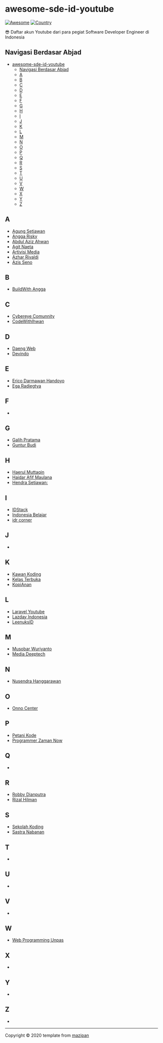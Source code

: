 # awesome-sde-id-youtube

[![Awesome](https://cdn.rawgit.com/sindresorhus/awesome/d7305f38d29fed78fa85652e3a63e154dd8e8829/media/badge.svg)](https://github.com/sindresorhus/awesome/)
[![Country](https://img.shields.io/badge/country-indonesia-blue.svg)](#)

😎 Daftar akun Youtube dari para pegiat Software Developer Engineer di Indonesia

## Navigasi Berdasar Abjad

- [awesome-sde-id-youtube](#awesome-sde-id-youtube)
  - [Navigasi Berdasar Abjad](#navigasi-berdasar-abjad)
  - [A](#a)
  - [B](#b)
  - [C](#c)
  - [D](#d)
  - [E](#e)
  - [F](#f)
  - [G](#g)
  - [H](#h)
  - [I](#i)
  - [J](#j)
  - [K](#k)
  - [L](#l)
  - [M](#m)
  - [N](#n)
  - [O](#o)
  - [P](#p)
  - [Q](#q)
  - [R](#r)
  - [S](#s)
  - [T](#t)
  - [U](#u)
  - [V](#v)
  - [W](#w)
  - [X](#x)
  - [Y](#y)
  - [Z](#z)

## A

+ [Agung Setiawan](https://www.youtube.com/channel/UClYSachcLCPcKdvZw6iE4qw)
+ [Angga Risky](https://www.youtube.com/channel/UCG1aEPR4NO2Sd_mmJFimfQQ)
+ [Abdul Aziz Ahwan](https://www.youtube.com/channel/UCQUfwiydQHf0u4Gb6uT-hyA)
+ [Agit Naeta](https://www.youtube.com/channel/UC2ZwPrUbjBcAbk9qem810rA)
+ [Artivisi Media](https://www.youtube.com/channel/UC3oNtvY3sETKZU7wEQyePQQ)
+ [Azhar Rivaldi](https://www.youtube.com/channel/UCBXvboJdq9BSqSaZtSZhxyA)
+ [Azis Seno](https://www.youtube.com/channel/UCMYLawqsQaujS5erEoPsV8w)

## B
+ [BuildWith Angga](https://www.youtube.com/channel/UCrCqB6_uGWECG-Fns1ArhFA)

## C

+ [Cybereye Comunnity](https://www.youtube.com/channel/UCZbsWQGnHQQxLFFyLsuEF_g)
+ [CodeWithIhwan](https://www.youtube.com/channel/UCjntzibNSsjjIOh0HoP9vxw)

## D

+ [Daeng Web](https://www.youtube.com/channel/UCHsijoukA4I8qdJoK6WW9Ww)
+ [Devindo](https://www.youtube.com/channel/UCc0Hy5IPH65l05x170ZmiCw)

## E

+ [Erico Darmawan Handoyo](https://www.youtube.com/channel/UC0s92eMIsyR9otmIiY4v8Ww)
+ [Ega Radiegtya](https://www.youtube.com/channel/UCOh-ds8EPfG8AzZOmgFRUiA)

## F

+

## G

+ [Galih Pratama](https://www.youtube.com/channel/UClWBVXTagK9stScJlsHeEGA)
+ [Guntur Budi](https://www.youtube.com/channel/UCFAzqqspfsuFfo4wy_Ygy1A)

## H

+ [Haerul Muttaqin](https://www.youtube.com/channel/UCFOcbpcqG-f7Ootft8zKWzw)
+ [Haidar Afif Maulana](https://www.youtube.com/channel/UC9XfZRM3OrOYci7ZLD6sU-A)
+ [Hendra Setiawan:](https://www.youtube.com/channel/UCwFN8mv31_M8quDQvAsgo1Q)

## I

+ [IDStack](https://www.youtube.com/channel/UC5xgusHHscTDAHxcxq6Dwdg)
+ [Indonesia Belajar](https://www.youtube.com/channel/UCQ4Jo2IJeyRGzZBvjaaLzrw)
+ [idr corner](https://www.youtube.com/channel/UC6MTowFYbG8SK5GvTWjxSvg)

## J

+ 

## K

+ [Kawan Koding](https://www.youtube.com/channel/UChccjG2gYrS-y9yUteVV3Mg)
+ [Kelas Terbuka](https://www.youtube.com/channel/UCnrZ-UFSzeMSxKx_OHtwKsQ)
+ [KopiAnan](https://www.youtube.com/channel/UC1NN2986RQGNmzhDUl_WtyQ)


## L

+ [Laravel Youtube](https://www.youtube.com/channel/UCT_1pPaTXKEl4ZpJQuxaRzg)
+ [Lazday Indonesia](https://www.youtube.com/channel/UCnJFFAhsxC1DWrJqySPPAIw)
+ [LeenuksID](https://www.youtube.com/channel/UCUvXjaQRdHcptVbGoQ_Dkkg)

## M

+ [Musobar Wuriyanto](https://www.youtube.com/channel/UCqOBKU-JXrM86FTt7Xzwdxw)
+ [Media Deeptech](https://www.youtube.com/channel/UCXHYMtd03eaP0Fb1zVY7HOw)

## N

+ [Nusendra Hanggarawan](https://www.youtube.com/channel/UCPs91pCgbgtcSdnczFSAkdA)

## O

+ [Onno Center](https://www.youtube.com/channel/UCvYfBQdMzsWTbNAsgJEC7Ig)

## P

+ [Petani Kode](https://www.youtube.com/channel/UCVEEB0XiaogU6UodKXRaNyg)
+ [Programmer Zaman Now](https://www.youtube.com/channel/UC14ZKB9XsDZbnHVmr4AmUpQ)

## Q

+

## R

+ [Robby Dianputra](https://www.youtube.com/channel/UCoAtRuBwX_I2kFiUoTVgUmQ)
+ [Rizal Hilman](https://www.youtube.com/channel/UCL6gpc5cX0Ku5-WzIaYO-aQ)

## S

+ [Sekolah Koding](https://www.youtube.com/channel/UCpSPS5yLCxYRuZSrCx-eBjA)
+ [Sastra Nabanan](https://www.youtube.com/user/sastranababan)

## T

+ 

## U

+

## V

+

## W

+ [Web Programming Unpas](https://www.youtube.com/channel/UCkXmLjEr95LVtGuIm3l2dPg)

## X
+

## Y

+

## Z

+

----


Copyright © 2020 
template from [mazipan](https://github.com/mazipan)
